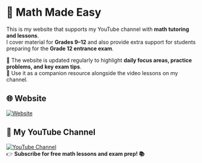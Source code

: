 # 📘 Math Made Easy

This is my website that supports my YouTube channel with **math tutoring and lessons**.  
I cover material for **Grades 9–12** and also provide extra support for students preparing for the **Grade 12 entrance exam**.

🔹 The website is updated regularly to highlight **daily focus areas, practice problems, and key exam tips**.  
🔹 Use it as a companion resource alongside the video lessons on my channel.

## 🌐 Website

[![Website](https://img.shields.io/badge/Website-MathMadeEasy-blue?style=for-the-badge&logo=google-chrome)](https://bethgmariam.github.io/mathmadeeasy/)

## 🎥 My YouTube Channel

[![YouTube Channel](https://img.shields.io/badge/YouTube-MathMadeEasy-red?style=for-the-badge&logo=youtube)](https://www.youtube.com/@MathMadeEasyBetty)  
👉 **Subscribe for free math lessons and exam prep! 📚**
